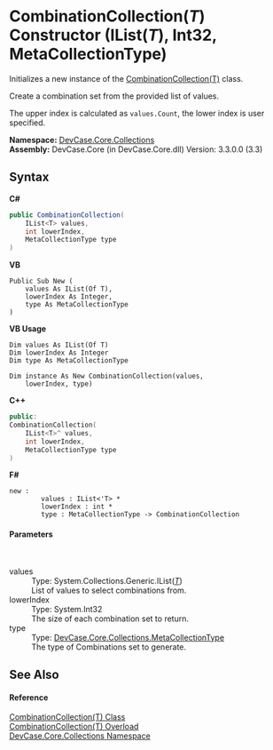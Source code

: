 # CombinationCollection(*T*) Constructor (IList(*T*), Int32, MetaCollectionType)
 

Initializes a new instance of the <a href="T_DevCase_Core_Collections_CombinationCollection_1">CombinationCollection(T)</a> class. 

 Create a combination set from the provided list of values. 

 The upper index is calculated as `values.Count`, the lower index is user specified.

**Namespace:**&nbsp;<a href="N_DevCase_Core_Collections">DevCase.Core.Collections</a><br />**Assembly:**&nbsp;DevCase.Core (in DevCase.Core.dll) Version: 3.3.0.0 (3.3)

## Syntax

**C#**<br />
``` C#
public CombinationCollection(
	IList<T> values,
	int lowerIndex,
	MetaCollectionType type
)
```

**VB**<br />
``` VB
Public Sub New ( 
	values As IList(Of T),
	lowerIndex As Integer,
	type As MetaCollectionType
)
```

**VB Usage**<br />
``` VB Usage
Dim values As IList(Of T)
Dim lowerIndex As Integer
Dim type As MetaCollectionType

Dim instance As New CombinationCollection(values, 
	lowerIndex, type)
```

**C++**<br />
``` C++
public:
CombinationCollection(
	IList<T>^ values, 
	int lowerIndex, 
	MetaCollectionType type
)
```

**F#**<br />
``` F#
new : 
        values : IList<'T> * 
        lowerIndex : int * 
        type : MetaCollectionType -> CombinationCollection
```


#### Parameters
&nbsp;<dl><dt>values</dt><dd>Type: System.Collections.Generic.IList(<a href="T_DevCase_Core_Collections_CombinationCollection_1">*T*</a>)<br />List of values to select combinations from.</dd><dt>lowerIndex</dt><dd>Type: System.Int32<br />The size of each combination set to return.</dd><dt>type</dt><dd>Type: <a href="T_DevCase_Core_Collections_MetaCollectionType">DevCase.Core.Collections.MetaCollectionType</a><br />The type of Combinations set to generate.</dd></dl>

## See Also


#### Reference
<a href="T_DevCase_Core_Collections_CombinationCollection_1">CombinationCollection(T) Class</a><br /><a href="Overload_DevCase_Core_Collections_CombinationCollection_1__ctor">CombinationCollection(T) Overload</a><br /><a href="N_DevCase_Core_Collections">DevCase.Core.Collections Namespace</a><br />